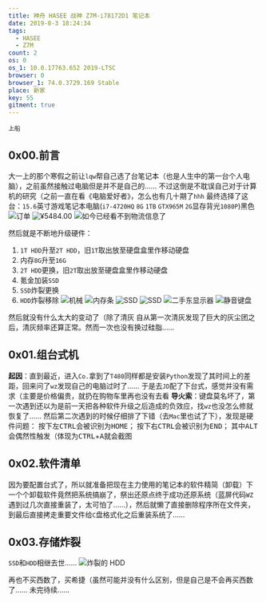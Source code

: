 ```yaml
---
title: 神舟 HASEE 战神 Z7M-i78172D1 笔记本
date: 2019-8-3 18:24:34
tags:
  - HASEE
  - Z7M
count: 2
os: 0
os_1: 10.0.17763.652 2019-LTSC
browser: 0
browser_1: 74.0.3729.169 Stable
place: 新家
key: 55
gitment: true
---
```

    上船
<!-- more -->
## 0x00.前言
大一上的那个寒假之前让`lqw`帮自己选了台笔记本（也是人生中的第一台个人电脑），之前虽然接触过电脑但是并不是自己的……
不过这倒是不耽误自己对于计算机的研究（之前一直在看《电脑爱好者》，怎么也有几十期了`hhh`
最终选择了这台：`15.6`英寸游戏笔记本电脑(`i7-4720HQ` `8G` `1TB` `GTX965M` `2G`显存背光`1080P`)黑色
![订单](https://i1.yuangezhizao.cn/macOS/20210414220557.png!webp)
![¥5484.00](https://i1.yuangezhizao.cn/macOS/20210414221007.png!webp)
![如今已经看不到物流信息了](https://i1.yuangezhizao.cn/Win-10/20190803183408.jpg!webp)

然后就是不断地升级硬件：
1. `1T HDD`升至`2T HDD`，旧`1T`取出放至硬盘盒里作移动硬盘
2. 内存`8G`升至`16G`
3. `2T HDD`更换，旧`2T`取出放至硬盘盒里作移动硬盘
4. 氪金加装`SSD`
5. `SSD`炸裂更换
6. `HDD`炸裂移除
![机械](https://i1.yuangezhizao.cn/macOS/QQ20210414-221304@2x.png!webp)
![内存条](https://i1.yuangezhizao.cn/macOS/QQ20210414-221531@2x.png!webp)
![SSD](https://i1.yuangezhizao.cn/macOS/QQ20210414-221648@2x.png!webp)
![SSD](https://i1.yuangezhizao.cn/macOS/20210414222319.png!webp)
![二手东显示器](https://i1.yuangezhizao.cn/macOS/20210414223439.png!webp)
![静音键盘](https://i1.yuangezhizao.cn/macOS/20210414222938.png!webp)

然后就没有什么太大的变动了（除了清灰
自从第一次清灰发现了巨大的灰尘团之后，清灰频率还算正常。然而一次也没有换过硅脂……

## 0x01.组台式机
**起因**：直到最近，进入`Co.`拿到了`T480`同样都是安装`Python`发现了其时间上的差距，回来问了`wz`发现自己的电脑过时了……
于是去`JD`配了下台式，感觉并没有需求（主要是价格偏贵，就扔在购物车里再也没有去看
**导火索**：键盘莫名坏了，第一次遇到还以为是前一天把各种软件升级之后造成的负效应，找`wz`也没怎么修就恢复了……
然后第二次遇到的时候仔细排了下错（去`Mac`里也试了下），发现是硬件问题：
按下左<kbd>CTRL</kbd>会被识别为<kbd>HOME</kbd>；
按下右<kbd>CTRL</kbd>会被识别为<kbd>END</kbd>；
其中<kbd>ALT</kbd>会偶然性触发（体现为<kbd>CTRL</kbd>+<kbd>A</kbd>就会截图

## 0x02.软件清单
因为要配置台式了，所以就准备把现在主力使用的笔记本的软件精简（卸载）下
一个个卸载软件竟然把系统搞崩了，祭出还原点终于成功还原系统（蓝屏代码`WZ`遇到过几次直接重装了，太可怕了……），然后就懒了直接删除程序所在文件夹，到最后直接拷走重要文件给`C`盘格式化之后重装系统了……

## 0x03.存储炸裂
`SSD`和`HDD`相继去世……
![炸裂的 HDD](https://i1.yuangezhizao.cn/macOS/QQ20210414-224211@2x.png!webp)

再也不买西数了，买希捷（虽然可能并没有什么区别，但是自己是不会再买西数了……
未完待续……